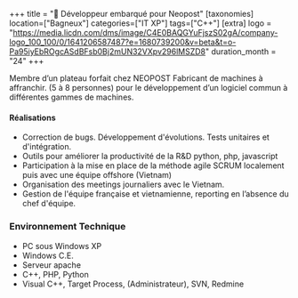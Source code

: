 +++
title = "📨 Développeur embarqué pour Neopost"
[taxonomies]
location=["Bagneux"]
categories=["IT XP"]
tags=["C++"]
[extra]
logo = "https://media.licdn.com/dms/image/C4E0BAQGYuFjszS02gA/company-logo_100_100/0/1641206587487?e=1680739200&v=beta&t=o-Pa95iyEbROgcASdBFsb0Bj2mUN32VXpv296lMSZD8"
duration_month = "24"
+++

Membre d’un plateau forfait chez NEOPOST Fabricant de machines à affranchir. (5 à 8 personnes) pour le développement d’un logiciel commun à différentes gammes de machines.

#### Réalisations

- Correction de bugs. Développement d'évolutions. Tests unitaires et d'intégration.
- Outils pour améliorer la productivité de la R&D python, php, javascript
- Participation à la mise en place de la méthode agile SCRUM localement puis avec une équipe offshore (Vietnam)
- Organisation des meetings journaliers avec le Vietnam.
- Gestion de l'équipe française et vietnamienne, reporting en l’absence du chef d'équipe.

### Environnement Technique

- PC sous Windows XP
- Windows C.E.
- Serveur apache
- C++, PHP, Python
- Visual C++, Target Process, (Administrateur), SVN, Redmine
